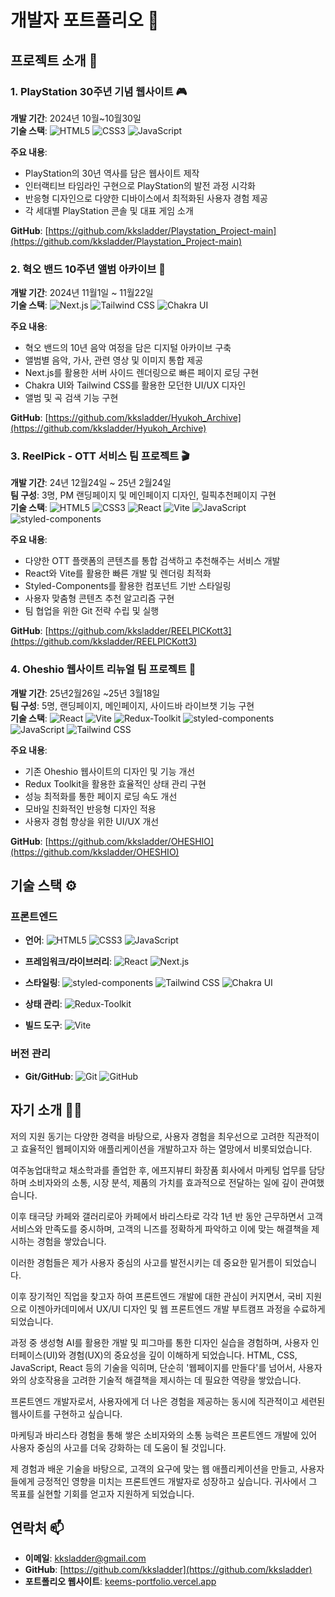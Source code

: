 # 개발자 포트폴리오 💼

## 프로젝트 소개 🚀

### 1. PlayStation 30주년 기념 웹사이트 🎮

**개발 기간**: 2024년 10월~10월30일  
**기술 스택**: 
![HTML5](https://img.shields.io/badge/HTML5-E34F26?style=flat-square&logo=html5&logoColor=white)
![CSS3](https://img.shields.io/badge/CSS3-1572B6?style=flat-square&logo=css3&logoColor=white)
![JavaScript](https://img.shields.io/badge/JavaScript-F7DF1E?style=flat-square&logo=javascript&logoColor=black)

**주요 내용**:
- PlayStation의 30년 역사를 담은 웹사이트 제작
- 인터랙티브 타임라인 구현으로 PlayStation의 발전 과정 시각화
- 반응형 디자인으로 다양한 디바이스에서 최적화된 사용자 경험 제공
- 각 세대별 PlayStation 콘솔 및 대표 게임 소개

**GitHub**: [https://github.com/kksladder/Playstation_Project-main](https://github.com/kksladder/Playstation_Project-main)

### 2. 혁오 밴드 10주년 앨범 아카이브 🎵

**개발 기간**: 2024년 11월1일 ~ 11월22일  
**기술 스택**: 
![Next.js](https://img.shields.io/badge/Next.js-000000?style=flat-square&logo=next.js&logoColor=white)
![Tailwind CSS](https://img.shields.io/badge/Tailwind_CSS-38B2AC?style=flat-square&logo=tailwind-css&logoColor=white)
![Chakra UI](https://img.shields.io/badge/Chakra_UI-319795?style=flat-square&logo=chakra-ui&logoColor=white)

**주요 내용**:
- 혁오 밴드의 10년 음악 여정을 담은 디지털 아카이브 구축
- 앨범별 음악, 가사, 관련 영상 및 이미지 통합 제공
- Next.js를 활용한 서버 사이드 렌더링으로 빠른 페이지 로딩 구현
- Chakra UI와 Tailwind CSS를 활용한 모던한 UI/UX 디자인
- 앨범 및 곡 검색 기능 구현

**GitHub**: [https://github.com/kksladder/Hyukoh_Archive](https://github.com/kksladder/Hyukoh_Archive)

### 3. ReelPick - OTT 서비스 팀 프로젝트 🎬

**개발 기간**: 24년 12월24일 ~ 25년 2월24일  
**팀 구성**: 3명, PM 랜딩페이지 및 메인페이지 디자인, 릴픽추천페이지 구현  
**기술 스택**: 
![HTML5](https://img.shields.io/badge/HTML5-E34F26?style=flat-square&logo=html5&logoColor=white)
![CSS3](https://img.shields.io/badge/CSS3-1572B6?style=flat-square&logo=css3&logoColor=white)
![React](https://img.shields.io/badge/React-61DAFB?style=flat-square&logo=react&logoColor=black)
![Vite](https://img.shields.io/badge/Vite-646CFF?style=flat-square&logo=vite&logoColor=white)
![JavaScript](https://img.shields.io/badge/JavaScript-F7DF1E?style=flat-square&logo=javascript&logoColor=black)
![styled-components](https://img.shields.io/badge/styled--components-DB7093?style=flat-square&logo=styled-components&logoColor=white)

**주요 내용**:
- 다양한 OTT 플랫폼의 콘텐츠를 통합 검색하고 추천해주는 서비스 개발
- React와 Vite를 활용한 빠른 개발 및 렌더링 최적화
- Styled-Components를 활용한 컴포넌트 기반 스타일링
- 사용자 맞춤형 콘텐츠 추천 알고리즘 구현
- 팀 협업을 위한 Git 전략 수립 및 실행

**GitHub**: [https://github.com/kksladder/REELPICKott3](https://github.com/kksladder/REELPICKott3)

### 4. Oheshio 웹사이트 리뉴얼 팀 프로젝트 🌊

**개발 기간**: 25년2월26일 ~25년 3월18일  
**팀 구성**: 5명, 랜딩페이지, 메인페이지, 사이드바 라이브챗 기능 구현  
**기술 스택**: 
![React](https://img.shields.io/badge/React-61DAFB?style=flat-square&logo=react&logoColor=black)
![Vite](https://img.shields.io/badge/Vite-646CFF?style=flat-square&logo=vite&logoColor=white)
![Redux-Toolkit](https://img.shields.io/badge/Redux--Toolkit-764ABC?style=flat-square&logo=redux&logoColor=white)
![styled-components](https://img.shields.io/badge/styled--components-DB7093?style=flat-square&logo=styled-components&logoColor=white)
![JavaScript](https://img.shields.io/badge/JavaScript-F7DF1E?style=flat-square&logo=javascript&logoColor=black)
![Tailwind CSS](https://img.shields.io/badge/Tailwind_CSS-38B2AC?style=flat-square&logo=tailwind-css&logoColor=white)

**주요 내용**:
- 기존 Oheshio 웹사이트의 디자인 및 기능 개선
- Redux Toolkit을 활용한 효율적인 상태 관리 구현
- 성능 최적화를 통한 페이지 로딩 속도 개선
- 모바일 친화적인 반응형 디자인 적용
- 사용자 경험 향상을 위한 UI/UX 개선

**GitHub**: [https://github.com/kksladder/OHESHIO](https://github.com/kksladder/OHESHIO)

## 기술 스택 ⚙️

### 프론트엔드
- **언어**: 
![HTML5](https://img.shields.io/badge/HTML5-E34F26?style=flat-square&logo=html5&logoColor=white)
![CSS3](https://img.shields.io/badge/CSS3-1572B6?style=flat-square&logo=css3&logoColor=white)
![JavaScript](https://img.shields.io/badge/JavaScript-F7DF1E?style=flat-square&logo=javascript&logoColor=black)

- **프레임워크/라이브러리**: 
![React](https://img.shields.io/badge/React-61DAFB?style=flat-square&logo=react&logoColor=black)
![Next.js](https://img.shields.io/badge/Next.js-000000?style=flat-square&logo=next.js&logoColor=white)

- **스타일링**: 
![styled-components](https://img.shields.io/badge/styled--components-DB7093?style=flat-square&logo=styled-components&logoColor=white)
![Tailwind CSS](https://img.shields.io/badge/Tailwind_CSS-38B2AC?style=flat-square&logo=tailwind-css&logoColor=white)
![Chakra UI](https://img.shields.io/badge/Chakra_UI-319795?style=flat-square&logo=chakra-ui&logoColor=white)

- **상태 관리**: 
![Redux-Toolkit](https://img.shields.io/badge/Redux--Toolkit-764ABC?style=flat-square&logo=redux&logoColor=white)

- **빌드 도구**: 
![Vite](https://img.shields.io/badge/Vite-646CFF?style=flat-square&logo=vite&logoColor=white)

### 버전 관리
- **Git/GitHub**: 
![Git](https://img.shields.io/badge/Git-F05032?style=flat-square&logo=git&logoColor=white)
![GitHub](https://img.shields.io/badge/GitHub-181717?style=flat-square&logo=github&logoColor=white)

## 자기 소개 👨‍💻

저의 지원 동기는 다양한 경력을 바탕으로, 사용자 경험을 최우선으로 고려한 직관적이고 효율적인 웹페이지와 애플리케이션을 개발하고자 하는 열망에서 비롯되었습니다.

여주농업대학교 채소학과를 졸업한 후, 에프지뷰티 화장품 회사에서 마케팅 업무를 담당하며 소비자와의 소통, 시장 분석, 제품의 가치를 효과적으로 전달하는 일에 깊이 관여했습니다. 

이후 태극당 카페와 갤러리로아 카페에서 바리스타로 각각 1년 반 동안 근무하면서 고객 서비스와 만족도를 중시하며, 고객의 니즈를 정확하게 파악하고 이에 맞는 해결책을 제시하는 경험을 쌓았습니다. 

이러한 경험들은 제가 사용자 중심의 사고를 발전시키는 데 중요한 밑거름이 되었습니다.

이후 장기적인 직업을 찾고자 하여 프론트엔드 개발에 대한 관심이 커지면서, 국비 지원으로 이젠아카데미에서 UX/UI 디자인 및 웹 프론트엔드 개발 부트캠프 과정을 수료하게 되었습니다. 

과정 중 생성형 AI를 활용한 개발 및 피그마를 통한 디자인 실습을 경험하며, 사용자 인터페이스(UI)와 경험(UX)의 중요성을 깊이 이해하게 되었습니다. HTML, CSS, JavaScript, React 등의 기술을 익히며, 단순히 '웹페이지를 만들다'를 넘어서, 사용자와의 상호작용을 고려한 기술적 해결책을 제시하는 데 필요한 역량을 쌓았습니다.

프론트엔드 개발자로서, 사용자에게 더 나은 경험을 제공하는 동시에 직관적이고 세련된 웹사이트를 구현하고 싶습니다. 

마케팅과 바리스타 경험을 통해 쌓은 소비자와의 소통 능력은 프론트엔드 개발에 있어 사용자 중심의 사고를 더욱 강화하는 데 도움이 될 것입니다. 

제 경험과 배운 기술을 바탕으로, 고객의 요구에 맞는 웹 애플리케이션을 만들고, 사용자들에게 긍정적인 영향을 미치는 프론트엔드 개발자로 성장하고 싶습니다. 귀사에서 그 목표를 실현할 기회를 얻고자 지원하게 되었습니다.

## 연락처 📫

- **이메일**: [kksladder@gmail.com](mailto:kksladder@gmail.com)
- **GitHub**: [https://github.com/kksladder](https://github.com/kksladder)
- **포트폴리오 웹사이트**: [keems-portfolio.vercel.app](https://keems-portfolio.vercel.app)
